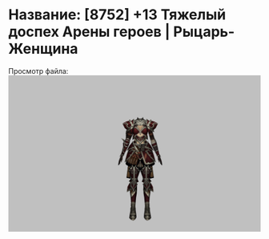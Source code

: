 # Название: [8752] +13 Тяжелый доспех Арены героев | Рыцарь-Женщина

Просмотр файла:
![p010031.png](p010031.png)
